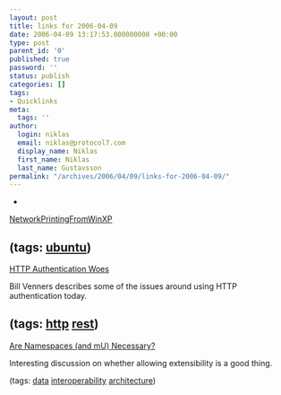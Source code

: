 ```yaml
---
layout: post
title: links for 2006-04-09
date: 2006-04-09 13:17:53.000000000 +00:00
type: post
parent_id: '0'
published: true
password: ''
status: publish
categories: []
tags:
- Quicklinks
meta:
  tags: ''
author:
  login: niklas
  email: niklas@protocol7.com
  display_name: Niklas
  first_name: Niklas
  last_name: Gustavsson
permalink: "/archives/2006/04/09/links-for-2006-04-09/"
---
```

- 
[NetworkPrintingFromWinXP](https://wiki.ubuntu.com/NetworkPrintingFromWinXP)

(tags: [ubuntu](http://del.icio.us/protocol7/ubuntu))
- 
[HTTP Authentication Woes](http://www.artima.com/weblogs/viewpost.jsp?thread=155252)

Bill Venners describes some of the issues around using HTTP authentication today.

(tags: [http](http://del.icio.us/protocol7/http) [rest](http://del.icio.us/protocol7/rest))
- 
[Are Namespaces (and mU) Necessary?](http://www.mnot.net/blog/2006/04/07/extensibility)

Interesting discussion on whether allowing extensibility is a good thing.

(tags: [data](http://del.icio.us/protocol7/data) [interoperability](http://del.icio.us/protocol7/interoperability) [architecture](http://del.icio.us/protocol7/architecture))
